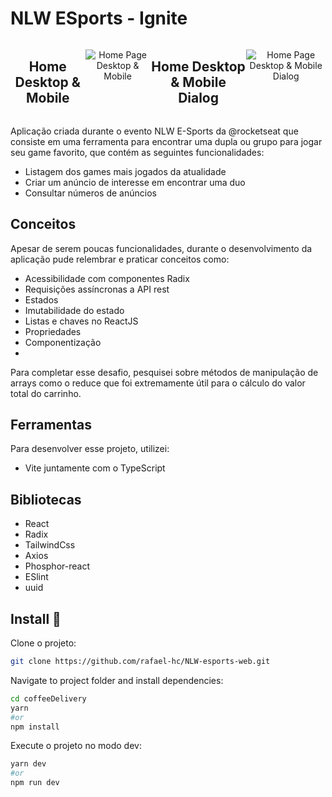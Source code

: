 # NLW ESports - Ignite


<div align="center" style="display:flex">

## Home Desktop & Mobile

  ![Home Page Desktop & Mobile](https://dsm01pap007files.storage.live.com/y4m_9kRCfQmd5p2JEQx4VpwEd-0V3bZ78HY-FubXayNLEUB5_qDyVqk-QszkJmnAh6TOttT8xW548XXWoGKIKIIGSl0RUbG_LQ-X6koGK9qdXXGTUR7hLc8MzrFCnnWOpCY-tHiuDVjPfkW1YtXvZSc2erGS_GLZ5-JBlCcrHwvW5X8D3AUeMTxH2LKBUqHynHblwSfmUr3gFlxcWDi2wevERCVj6vojcNlCkpyDfj-4eg?encodeFailures=1&width=1279&height=832)

## Home Desktop & Mobile Dialog
  
  ![Home Page Desktop & Mobile Dialog](https://dsm01pap007files.storage.live.com/y4m4foPy4t5CDohr8jw6629dBqDkPBWr8WVdfcSOmZ3GK1vknJKMk3norvLA3qJAmX-K009Su3mKr-Vh4jsC4S3cy1MP0CxxP-fSyq8BFbiVRQKcH2Ya_2c4DeRnTueZowgVg3GnGyrP0Zqi7cxmZW7pBLBLyc0tAOUz0mLEdom6zsYPWz7pIBcEbYbS8Liajzbqwr5U9pHmaM5yYn2KvgTvD09Vbi55FrJGM-lWzf4eZg?encodeFailures=1&width=1279&height=832)
  
  
</div>





Aplicação criada durante o evento NLW E-Sports da @rocketseat que consiste em uma ferramenta para encontrar uma dupla ou grupo para jogar seu game favorito, que contém as seguintes funcionalidades:

- Listagem dos games mais jogados da atualidade
- Criar um anúncio de interesse em encontrar uma duo
- Consultar números de anúncios

## Conceitos

Apesar de serem poucas funcionalidades, durante o desenvolvimento da aplicação pude relembrar e praticar conceitos como:

- Acessibilidade com componentes Radix
- Requisições assíncronas a API rest
- Estados
- Imutabilidade do estado
- Listas e chaves no ReactJS
- Propriedades
- Componentização
- 


Para completar esse desafio, pesquisei sobre métodos de manipulação de arrays como o reduce que foi extremamente útil para o cálculo do valor total do carrinho.  

## Ferramentas

Para desenvolver esse projeto, utilizei:

- Vite juntamente com o TypeScript

## Bibliotecas

- React
- Radix
- TailwindCss
- Axios
- Phosphor-react
- ESlint
- uuid

## Install 🚀

Clone o projeto:

```sh
git clone https://github.com/rafael-hc/NLW-esports-web.git
```

Navigate to project folder and install dependencies:

```sh
cd coffeeDelivery
yarn
#or
npm install
```

Execute o projeto no modo dev:

```sh
yarn dev
#or
npm run dev
```